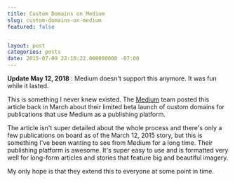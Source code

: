 ```yaml
---
title: Custom Domains on Medium
slug: custom-domains-on-medium
featured: false


layout: post
categories: posts
date: 2015-07-09 22:10:22.000000000 -07:00
---
```


 **Update May 12, 2018** : Medium doesn't support this anymore. It was fun while it lasted.

This is something I never knew existed. The [Medium](http://medium.com) team posted this article back in March about their limited beta launch of custom domains for publications that use Medium as a publishing platform.

The article isn't super detailed about the whole process and there's only a few publications on board as of the March 12, 2015 story, but this is something I've been wanting to see from Medium for a long time. Their publishing platform is awesome. It's super easy to use and is formatted very well for long-form articles and stories that feature big and beautiful imagery.

My only hope is that they extend this to everyone at some point in time.

